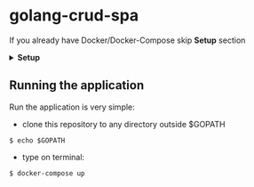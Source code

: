 # golang-crud-spa


If you already have Docker/Docker-Compose skip **Setup** section


<details>
<summary><b>Setup</b></summary>
<p>

## Install Docker

###### Uninstall old versions

```
$ sudo apt-get remove docker docker-engine docker.io containerd runc
```

###### Set up the repository

```
$ sudo apt-get update

$ sudo apt-get install \
    apt-transport-https \
    ca-certificates \
    curl \
    gnupg-agent \
    software-properties-common

$ curl -fsSL https://download.docker.com/linux/ubuntu/gpg | sudo apt-key add -

$ sudo add-apt-repository \
   "deb [arch=amd64] https://download.docker.com/linux/ubuntu \
   $(lsb_release -cs) \
   stable"
```

###### Install Docker Engine - Community

```
$ sudo apt-get update

$ sudo apt-get install docker-ce docker-ce-cli containerd.io

$ sudo apt-get install docker-ce=<VERSION_STRING> docker-ce-cli=<VERSION_STRING> containerd.io

$ sudo docker run hello-world
```

## Install Docker Compose 

```
$ sudo curl -L "https://github.com/docker/compose/releases/download/1.24.1/docker-compose-$(uname -s)-$(uname -m)" -o /usr/local/bin/docker-compose

$ sudo chmod +x /usr/local/bin/docker-compose

$ sudo ln -s /usr/local/bin/docker-compose /usr/bin/docker-compose
```

</p>
</details>

## Running the application

Run the application is very simple:

* clone this repository to any directory outside $GOPATH

```
$ echo $GOPATH
```

* type on terminal:

```
$ docker-compose up
```